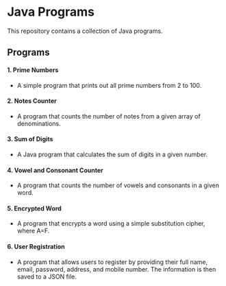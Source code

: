 # Java Programs
This repository contains a collection of Java programs.

## Programs

#### 1. Prime Numbers
   * A simple program that prints out all prime numbers from 2 to 100.
   
#### 2. Notes Counter
   * A program that counts the number of notes from a given array of denominations.
   
#### 3. Sum of Digits 
   * A Java program that calculates the sum of digits in a given number.

#### 4. Vowel and Consonant Counter
   * A program that counts the number of vowels and consonants in a given word.
   
#### 5. Encrypted Word 
   * A program that encrypts a word using a simple substitution cipher, where A=F.
   
#### 6. User Registration 
   * A program that allows users to register by providing their full name, email, password, address, and mobile number. The information is then saved to a JSON file.
   
